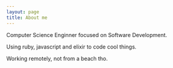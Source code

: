 ```yaml
---
layout: page
title: About me
---
```


Computer Science Enginner focused on Software Development.

Using ruby, javascript and elixir to code cool things.

Working remotely, not from a beach tho.